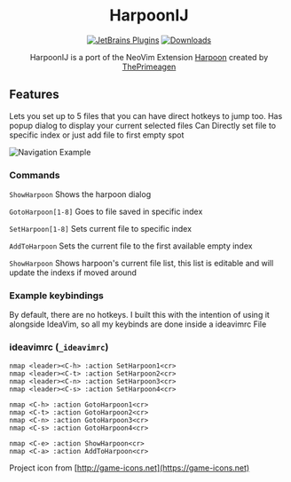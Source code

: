 <div align="center">

# HarpoonIJ
[![JetBrains Plugins](https://img.shields.io/jetbrains/plugin/v/20782-harpoonij.svg)](https://plugins.jetbrains.com/plugin/20782-harpoonij) [![Downloads](https://img.shields.io/jetbrains/plugin/d/20782-harpoonij.svg)](https://plugins.jetbrains.com/plugin/20782-harpoonij)


HarpoonIJ is a port of the NeoVim Extension [Harpoon](https://github.com/ThePrimeagen/harpoon) created by [ThePrimeagen](https://twitter.com/ThePrimeagen)
</div>

## Features 

Lets you set up to 5 files that you can have direct hotkeys to jump too.
Has popup dialog to display your current selected files
Can Directly set file to specific index or just add file to first empty spot

![Navigation Example](images/navigation.gif)


### Commands

`ShowHarpoon` Shows the harpoon dialog

`GotoHarpoon[1-8]` Goes to file saved in specific index

`SetHarpoon[1-8]` Sets current file to specific index

`AddToHarpoon` Sets the current file to the first available empty index

`ShowHarpoon` Shows harpoon's current file list, this list is editable and will update the indexs if moved around

### Example keybindings
 
By default, there are no hotkeys. I built this with the intention of using it alongside IdeaVim, so all my keybinds are done inside a ideavimrc File

 ### ideavimrc (`_ideavimrc`)

```vimrc
nmap <leader><C-h> :action SetHarpoon1<cr>
nmap <leader><C-t> :action SetHarpoon2<cr>
nmap <leader><C-n> :action SetHarpoon3<cr>
nmap <leader><C-s> :action SetHarpoon4<cr>

nmap <C-h> :action GotoHarpoon1<cr>
nmap <C-t> :action GotoHarpoon2<cr>
nmap <C-n> :action GotoHarpoon3<cr>
nmap <C-s> :action GotoHarpoon4<cr>

nmap <C-e> :action ShowHarpoon<cr>
nmap <C-a> :action AddToHarpoon<cr>
```


Project icon from [http://game-icons.net](https://game-icons.net)
